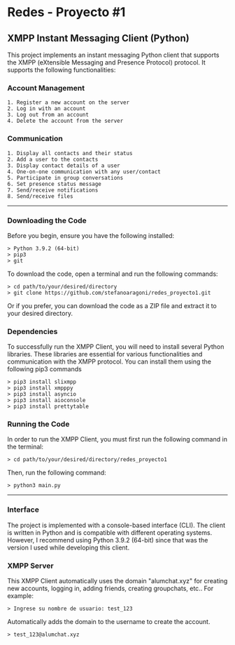 
# Redes - Proyecto #1 
## XMPP Instant Messaging Client (Python)

This project implements an instant messaging Python client that supports the XMPP (eXtensible Messaging and Presence Protocol) protocol. It supports the following functionalities:

### Account Management

    1. Register a new account on the server
    2. Log in with an account
    3. Log out from an account
    4. Delete the account from the server

### Communication

    1. Display all contacts and their status
    2. Add a user to the contacts
    3. Display contact details of a user
    4. One-on-one communication with any user/contact
    5. Participate in group conversations
    6. Set presence status message
    7. Send/receive notifications
    8. Send/receive files

------

### Downloading the Code

Before you begin, ensure you have the following installed:

    > Python 3.9.2 (64-bit)
    > pip3
    > git

To download the code, open a terminal and run the following commands:

    > cd path/to/your/desired/directory
    > git clone https://github.com/stefanoaragoni/redes_proyecto1.git

Or if you prefer, you can download the code as a ZIP file and extract it to your desired directory.

### Dependencies

To successfully run the XMPP Client, you will need to install several Python libraries. These libraries are essential for various functionalities and communication with the XMPP protocol. You can install them using the following pip3 commands

    > pip3 install slixmpp
    > pip3 install xmpppy
    > pip3 install asyncio
    > pip3 install aioconsole
    > pip3 install prettytable

### Running the Code

In order to run the XMPP Client, you must first run the following command in the terminal:

    > cd path/to/your/desired/directory/redes_proyecto1

Then, run the following command:

    > python3 main.py

------

### Interface

The project is implemented with a console-based interface (CLI). The client is written in Python and is compatible with different operating systems. However, I recommend using Python 3.9.2 (64-bit) since that was the version I used while developing this client. 

### XMPP Server

This XMPP Client automatically uses the domain "alumchat.xyz" for creating new accounts, logging in, adding friends, creating groupchats, etc.. For example:

    > Ingrese su nombre de usuario: test_123

Automatically adds the domain to the username to create the account. 

    > test_123@alumchat.xyz
